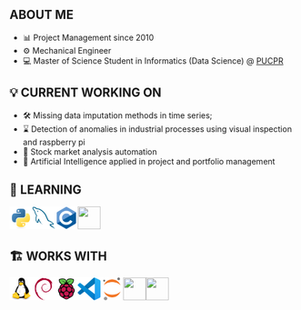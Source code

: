 ## ABOUT ME

* 📊 Project Management since 2010
* ⚙️ Mechanical Engineer
* 💻 Master of Science Student in Informatics (Data Science) @ [PUCPR](https://www.ppgia.pucpr.br/en/)

## 💡 CURRENT WORKING ON
* 🛠️ Missing data imputation methods in time series;
* ⌛  Detection of anomalies in industrial processes using visual inspection and raspberry pi
* 📝 Stock market analysis automation
* 📝 Artificial Intelligence applied in project and portfolio management

## 🧠 LEARNING
<img src="https://github.com/devicons/devicon/blob/v2.15.1/icons/python/python-original.svg" width="40" height="40"/><img src="https://github.com/devicons/devicon/blob/v2.15.1/icons/mysql/mysql-original.svg" width="40" height="40"/><img src="https://github.com/devicons/devicon/blob/v2.15.1/icons/c/c-original.svg" width="40" height="40"/><img src="https://upload.wikimedia.org/wikipedia/commons/thumb/6/61/Qubes_OS_Logo.svg/200px-Qubes_OS_Logo.svg.png" width="40" height="40"/>


## 🏗️ WORKS WITH
<img src="https://github.com/devicons/devicon/blob/v2.15.1/icons/linux/linux-original.svg" width="40" height="40"/><img src="https://github.com/devicons/devicon/blob/v2.15.1/icons/debian/debian-original.svg" width="40" height="40"/><img src="https://github.com/devicons/devicon/blob/master/icons/raspberrypi/raspberrypi-original.svg" width="40" height="40"/><img src="https://github.com/devicons/devicon/blob/master/icons/vscode/vscode-original.svg" width="40" height="40"/><img src="https://github.com/devicons/devicon/blob/v2.15.1/icons/jupyter/jupyter-original.svg" width="40" height="40"/><img src="https://www.cadac.com/globalassets/producten-2018/googleshopping/inventor-professional-2018-shop.png" width="40" height="40"/><img src="https://nextcloud.com/wp-content/uploads/2022/11/nextcloud-logo.svg" width="40" height="40"/>

